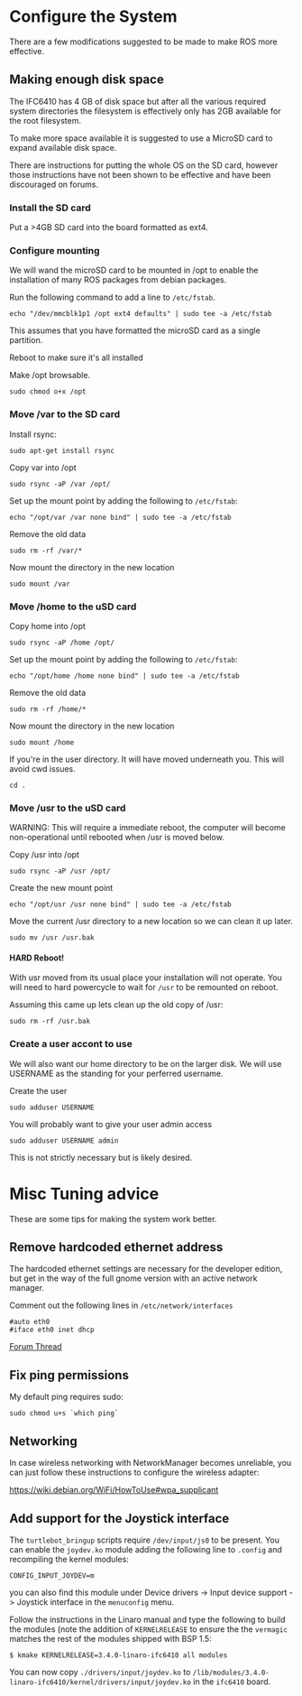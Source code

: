 # Configure the System

There are a few modifications suggested to be made to make ROS more effective.

## Making enough disk space

The IFC6410 has 4 GB of disk space but after all the various required system directories the filesystem is effectively only has 2GB available for the root filesystem.

To make more space available it is suggested to use a MicroSD card to expand available disk space.

There are instructions for putting the whole OS on the SD card, however those instructions have not been shown to be effective and have been discouraged on forums.

### Install the SD card

Put a >4GB SD card into the board formatted as ext4.

### Configure mounting

We will wand the microSD card to be mounted in /opt to enable the installation of many ROS packages from debian packages.

Run the following command to add a line to `/etc/fstab`. 


```
echo "/dev/mmcblk1p1 /opt ext4 defaults" | sudo tee -a /etc/fstab
```

This assumes that you have formatted the microSD card as a single partition.

Reboot to make sure it's all installed

Make /opt browsable.

```
sudo chmod o+x /opt
```




### Move /var to the SD card

Install rsync:

```
sudo apt-get install rsync
```

Copy var into /opt

```
sudo rsync -aP /var /opt/
```

Set up the mount point by adding the following to `/etc/fstab`:

```
echo "/opt/var /var none bind" | sudo tee -a /etc/fstab
```

Remove the old data

```
sudo rm -rf /var/*
```

Now mount the directory in the new location

```
sudo mount /var
```

### Move /home to the uSD card

Copy home into /opt

```
sudo rsync -aP /home /opt/
```

Set up the mount point by adding the following to `/etc/fstab`:

```
echo "/opt/home /home none bind" | sudo tee -a /etc/fstab
```

Remove the old data

```
sudo rm -rf /home/*
```

Now mount the directory in the new location

```
sudo mount /home
```

If you're in the user directory. It will have moved underneath you. This will avoid cwd issues.

```
cd .
```

### Move /usr to the uSD card

WARNING: This will require a immediate reboot, the computer will become non-operational until rebooted when /usr is moved below.

Copy /usr into /opt

```
sudo rsync -aP /usr /opt/
```

Create the new mount point

```
echo "/opt/usr /usr none bind" | sudo tee -a /etc/fstab
```

Move the current /usr directory to a new location so we can clean it up later.

```
sudo mv /usr /usr.bak
```

#### HARD Reboot!

With usr moved from its usual place your installation will not operate. You will need to hard powercycle to wait for `/usr` to be remounted on reboot.


Assuming this came up lets clean up the old copy of /usr:

```
sudo rm -rf /usr.bak
```
### Create a user accont to use

We will also want our home directory to be on the larger disk. We will use USERNAME as the standing for your perferred username.

Create the user
```
sudo adduser USERNAME
```

You will probably want to give your user admin access

```
sudo adduser USERNAME admin
```

This is not strictly necessary but is likely desired.

# Misc Tuning advice

These are some tips for making the system work better.

## Remove hardcoded ethernet address

The hardcoded ethernet settings are necessary for the developer edition, but get in the way of the full gnome version with an active network manager.

Comment out the following lines in `/etc/network/interfaces`
```
#auto eth0
#iface eth0 inet dhcp
```

[Forum Thread](http://mydragonboard.org/community/hw-sw-8064/ifc6410-bsp-1-3-does-not-sutdown-eth0-interface-when-ethernet-cable-is-unplugged/)


## Fix ping permissions

My default ping requires sudo:

```
sudo chmod u+s `which ping`
```

## Networking

In case wireless networking with NetworkManager becomes unreliable, you can just follow these instructions to configure the wireless adapter:

https://wiki.debian.org/WiFi/HowToUse#wpa_supplicant

## Add support for the Joystick interface

The `turtlebot_bringup` scripts require `/dev/input/js0` to be present. You can enable the `joydev.ko` module adding the following line to `.config` and recompiling the kernel modules:

`CONFIG_INPUT_JOYDEV=m`

you can also find this module under Device drivers -> Input device support -> Joystick interface in the `menuconfig` menu.

Follow the instructions in the Linaro manual and type the following to build the modules (note the addition of `KERNELRELEASE` to ensure the the `vermagic` matches the rest of the modules shipped with BSP 1.5:

`$ kmake KERNELRELEASE=3.4.0-linaro-ifc6410 all modules`

You can now copy `./drivers/input/joydev.ko` to `/lib/modules/3.4.0-linaro-ifc6410/kernel/drivers/input/joydev.ko` in the `ifc6410` board.
